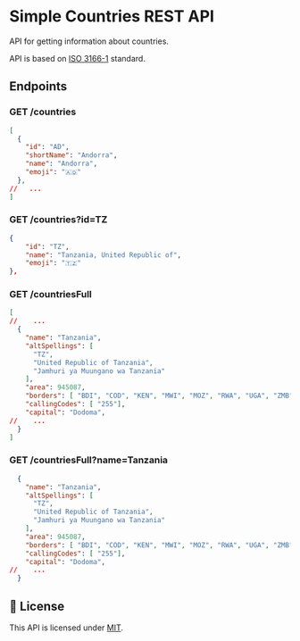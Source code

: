 # Simple Countries REST API
 
API for getting information about countries.

API is based on [ISO 3166-1](https://en.wikipedia.org/wiki/ISO_3166-1) standard.

## Endpoints

### GET /countries

```json
[
  {
    "id": "AD",
    "shortName": "Andorra",
    "name": "Andorra",
    "emoji": "🇦🇩"
  },
//   ...
]
```


### GET /countries?id=TZ


```json
{
    "id": "TZ",    
    "name": "Tanzania, United Republic of",
    "emoji": "🇹🇿"
},
```

### GET /countriesFull

```json
[
//    ...
  {
    "name": "Tanzania",
    "altSpellings": [
      "TZ",
      "United Republic of Tanzania",
      "Jamhuri ya Muungano wa Tanzania"
    ],
    "area": 945087,
    "borders": [ "BDI", "COD", "KEN", "MWI", "MOZ", "RWA", "UGA", "ZMB" ],
    "callingCodes": [ "255"],
    "capital": "Dodoma",
//    ...
  }
]
```

### GET /countriesFull?name=Tanzania

```json
  {
    "name": "Tanzania",
    "altSpellings": [
      "TZ",
      "United Republic of Tanzania",
      "Jamhuri ya Muungano wa Tanzania"
    ],
    "area": 945087,
    "borders": [ "BDI", "COD", "KEN", "MWI", "MOZ", "RWA", "UGA", "ZMB" ],
    "callingCodes": [ "255"],
    "capital": "Dodoma",
//    ...
  }
```

## 📝 License

This API is licensed under [MIT](http://opensource.org/licenses/MIT).
